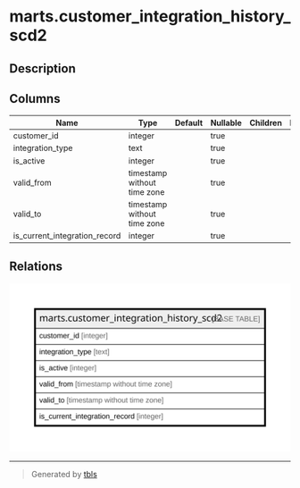 # marts.customer_integration_history_scd2

## Description

## Columns

| Name | Type | Default | Nullable | Children | Parents | Comment |
| ---- | ---- | ------- | -------- | -------- | ------- | ------- |
| customer_id | integer |  | true |  |  |  |
| integration_type | text |  | true |  |  |  |
| is_active | integer |  | true |  |  |  |
| valid_from | timestamp without time zone |  | true |  |  |  |
| valid_to | timestamp without time zone |  | true |  |  |  |
| is_current_integration_record | integer |  | true |  |  |  |

## Relations

![er](marts.customer_integration_history_scd2.svg)

---

> Generated by [tbls](https://github.com/k1LoW/tbls)
